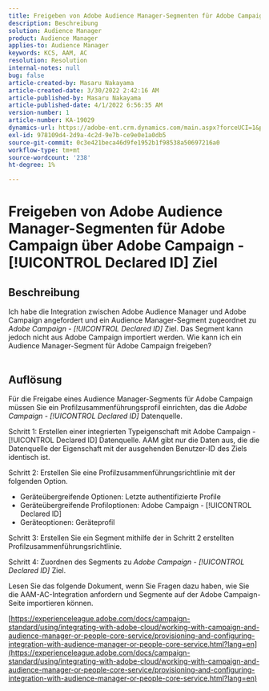 ```yaml
---
title: Freigeben von Adobe Audience Manager-Segmenten für Adobe Campaign über Adobe Campaign - [!UICONTROL Declared ID] Ziel
description: Beschreibung
solution: Audience Manager
product: Audience Manager
applies-to: Audience Manager
keywords: KCS, AAM, AC
resolution: Resolution
internal-notes: null
bug: false
article-created-by: Masaru Nakayama
article-created-date: 3/30/2022 2:42:16 AM
article-published-by: Masaru Nakayama
article-published-date: 4/1/2022 6:56:35 AM
version-number: 1
article-number: KA-19029
dynamics-url: https://adobe-ent.crm.dynamics.com/main.aspx?forceUCI=1&pagetype=entityrecord&etn=knowledgearticle&id=4c9db0fe-d2af-ec11-9840-0022480bd623
exl-id: 978109d4-2d9a-4c2d-9e7b-ce9e0e1a0db5
source-git-commit: 0c3e421beca46d9fe1952b1f98538a50697216a0
workflow-type: tm+mt
source-wordcount: '238'
ht-degree: 1%

---
```


# Freigeben von Adobe Audience Manager-Segmenten für Adobe Campaign über Adobe Campaign - [!UICONTROL Declared ID] Ziel

## Beschreibung

Ich habe die Integration zwischen Adobe Audience Manager und Adobe Campaign angefordert und ein Audience Manager-Segment zugeordnet zu *Adobe Campaign - [!UICONTROL Declared ID]* Ziel. Das Segment kann jedoch nicht aus Adobe Campaign importiert werden. Wie kann ich ein Audience Manager-Segment für Adobe Campaign freigeben?
<br> 

## Auflösung


Für die Freigabe eines Audience Manager-Segments für Adobe Campaign müssen Sie ein Profilzusammenführungsprofil einrichten, das die *Adobe Campaign - [!UICONTROL Declared ID]* Datenquelle.

Schritt 1: Erstellen einer integrierten Typeigenschaft mit Adobe Campaign - [!UICONTROL Declared ID] Datenquelle.
AAM gibt nur die Daten aus, die die Datenquelle der Eigenschaft mit der ausgehenden Benutzer-ID des Ziels identisch ist.
 

Schritt 2: Erstellen Sie eine Profilzusammenführungsrichtlinie mit der folgenden Option.

- Geräteübergreifende Optionen: Letzte authentifizierte Profile
- Geräteübergreifende Profiloptionen: Adobe Campaign - [!UICONTROL Declared ID]
- Geräteoptionen: Geräteprofil


Schritt 3: Erstellen Sie ein Segment mithilfe der in Schritt 2 erstellten Profilzusammenführungsrichtlinie.


Schritt 4: Zuordnen des Segments zu *Adobe Campaign - [!UICONTROL Declared ID]* Ziel.

Lesen Sie das folgende Dokument, wenn Sie Fragen dazu haben, wie Sie die AAM-AC-Integration anfordern und Segmente auf der Adobe Campaign-Seite importieren können.

[https://experienceleague.adobe.com/docs/campaign-standard/using/integrating-with-adobe-cloud/working-with-campaign-and-audience-manager-or-people-core-service/provisioning-and-configuring-integration-with-audience-manager-or-people-core-service.html?lang=en](https://experienceleague.adobe.com/docs/campaign-standard/using/integrating-with-adobe-cloud/working-with-campaign-and-audience-manager-or-people-core-service/provisioning-and-configuring-integration-with-audience-manager-or-people-core-service.html?lang=en)
